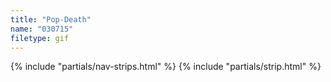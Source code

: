 ```yaml
---
title: "Pop-Death"
name: "030715"
filetype: gif
---
```


{% include "partials/nav-strips.html" %}
{% include "partials/strip.html" %}